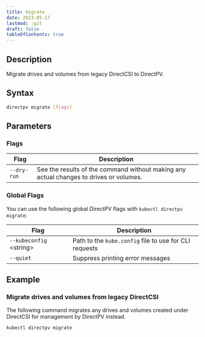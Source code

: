 ```yaml
---
title: migrate
date: 2023-05-17
lastmod: :git
draft: false
tableOfContents: true
---
```


## Description

Migrate drives and volumes from legacy DirectCSI to DirectPV.

## Syntax

```sh
directpv migrate [flags]
```

## Parameters

### Flags

| **Flag**    | **Description**                                                                        |
|-------------|----------------------------------------------------------------------------------------|
| `--dry-run` | See the results of the command without making any actual changes to drives or volumes. |

### Global Flags

You can use the following global DirectPV flags with `kubectl directpv migrate`:

| **Flag**                  | **Description**                                        |
|---------------------------|--------------------------------------------------------|
| `--kubeconfig` \<string\> | Path to the `kube.config` file to use for CLI requests |
| `--quiet`                 | Suppress printing error messages                       |

## Example

### Migrate drives and volumes from legacy DirectCSI

The following command migrates any drives and volumes created under DirectCSI for management by DirectPV instead.

```sh {.copy}
kubectl directpv migrate
```